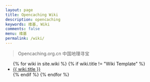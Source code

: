 ```yaml
---
layout: page
title: Opencaching Wiki
description: opencaching
keywords: 维基, Wiki
comments: false
menu: 维基
permalink: /wiki/
---
```


> Opencaching.org.cn 中国地理寻宝

<ul class="listing">
{% for wiki in site.wiki %}
{% if wiki.title != "Wiki Template" %}
<li class="listing-item"><a href="{{ wiki.url }}">{{ wiki.title }}</a></li>
{% endif %}
{% endfor %}
</ul>
